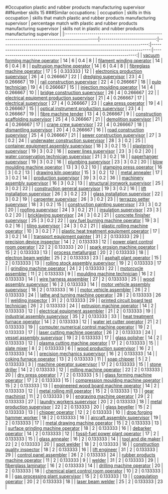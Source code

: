 #Occupation plastic and rubber products manufacturing supervisor
##Number skills 15
###Similar occupations:
| occupation                                                                                    |   skills in this occupation |   skills that match plastic and rubber products manufacturing supervisor |   percentage match with plastic and rubber products manufacturing supervisor |   skills not in plastic and rubber products manufacturing supervisor |
|:----------------------------------------------------------------------------------------------|----------------------------:|-------------------------------------------------------------------------:|-----------------------------------------------------------------------------:|---------------------------------------------------------------------:|
| [vacuum forming machine operator](vacuum_forming_machine_operator.md)                         |                          14 |                                                                        6 |                                                                     0.4      |                                                                    8 |
| [filament winding operator](filament_winding_operator.md)                                     |                          14 |                                                                        6 |                                                                     0.4      |                                                                    8 |
| [pultrusion machine operator](pultrusion_machine_operator.md)                                 |                          14 |                                                                        6 |                                                                     0.4      |                                                                    8 |
| [fibreglass machine operator](fibreglass_machine_operator.md)                                 |                          17 |                                                                        5 |                                                                     0.333333 |                                                                   12 |
| [electronics production supervisor](electronics_production_supervisor.md)                     |                          26 |                                                                        4 |                                                                     0.266667 |                                                                   22 |
| [dredging supervisor](dredging_supervisor.md)                                                 |                          23 |                                                                        4 |                                                                     0.266667 |                                                                   19 |
| [rail construction supervisor](rail_construction_supervisor.md)                               |                          22 |                                                                        4 |                                                                     0.266667 |                                                                   18 |
| [pulp technician](pulp_technician.md)                                                         |                          19 |                                                                        4 |                                                                     0.266667 |                                                                   15 |
| [injection moulding operator](injection_moulding_operator.md)                                 |                          14 |                                                                        4 |                                                                     0.266667 |                                                                   10 |
| [bridge construction supervisor](bridge_construction_supervisor.md)                           |                          26 |                                                                        4 |                                                                     0.266667 |                                                                   22 |
| [electrical equipment production supervisor](electrical_equipment_production_supervisor.md)   |                          21 |                                                                        4 |                                                                     0.266667 |                                                                   17 |
| [electrical supervisor](electrical_supervisor.md)                                             |                          27 |                                                                        4 |                                                                     0.266667 |                                                                   23 |
| [cake press operator](cake_press_operator.md)                                                 |                          19 |                                                                        4 |                                                                     0.266667 |                                                                   15 |
| [optical instrument production supervisor](optical_instrument_production_supervisor.md)       |                          23 |                                                                        4 |                                                                     0.266667 |                                                                   19 |
| [fibre machine tender](fibre_machine_tender.md)                                               |                          13 |                                                                        4 |                                                                     0.266667 |                                                                    9 |
| [construction scaffolding supervisor](construction_scaffolding_supervisor.md)                 |                          25 |                                                                        4 |                                                                     0.266667 |                                                                   21 |
| [demolition supervisor](demolition_supervisor.md)                                             |                          21 |                                                                        4 |                                                                     0.266667 |                                                                   17 |
| [crane crew supervisor](crane_crew_supervisor.md)                                             |                          22 |                                                                        4 |                                                                     0.266667 |                                                                   18 |
| [dismantling supervisor](dismantling_supervisor.md)                                           |                          20 |                                                                        4 |                                                                     0.266667 |                                                                   16 |
| [road construction supervisor](road_construction_supervisor.md)                               |                          25 |                                                                        4 |                                                                     0.266667 |                                                                   21 |
| [sewer construction supervisor](sewer_construction_supervisor.md)                             |                          27 |                                                                        3 |                                                                     0.2      |                                                                   24 |
| [underwater construction supervisor](underwater_construction_supervisor.md)                   |                          28 |                                                                        3 |                                                                     0.2      |                                                                   25 |
| [container equipment assembly supervisor](container_equipment_assembly_supervisor.md)         |                          18 |                                                                        3 |                                                                     0.2      |                                                                   15 |
| [plastering supervisor](plastering_supervisor.md)                                             |                          19 |                                                                        3 |                                                                     0.2      |                                                                   16 |
| [power lines supervisor](power_lines_supervisor.md)                                           |                          23 |                                                                        3 |                                                                     0.2      |                                                                   20 |
| [water conservation technician supervisor](water_conservation_technician_supervisor.md)       |                          21 |                                                                        3 |                                                                     0.2      |                                                                   18 |
| [paperhanger supervisor](paperhanger_supervisor.md)                                           |                          19 |                                                                        3 |                                                                     0.2      |                                                                   16 |
| [plumbing supervisor](plumbing_supervisor.md)                                                 |                          23 |                                                                        3 |                                                                     0.2      |                                                                   20 |
| [blow moulding machine operator](blow_moulding_machine_operator.md)                           |                          13 |                                                                        3 |                                                                     0.2      |                                                                   10 |
| [stamping press operator](stamping_press_operator.md)                                         |                          16 |                                                                        3 |                                                                     0.2      |                                                                   13 |
| [drawing kiln operator](drawing_kiln_operator.md)                                             |                          15 |                                                                        3 |                                                                     0.2      |                                                                   12 |
| [metal annealer](metal_annealer.md)                                                           |                          17 |                                                                        3 |                                                                     0.2      |                                                                   14 |
| [production supervisor](production_supervisor.md)                                             |                          39 |                                                                        3 |                                                                     0.2      |                                                                   36 |
| [machinery assembly supervisor](machinery_assembly_supervisor.md)                             |                          16 |                                                                        3 |                                                                     0.2      |                                                                   13 |
| [structural ironwork supervisor](structural_ironwork_supervisor.md)                           |                          25 |                                                                        3 |                                                                     0.2      |                                                                   22 |
| [construction general supervisor](construction_general_supervisor.md)                         |                          19 |                                                                        3 |                                                                     0.2      |                                                                   16 |
| [lift installation supervisor](lift_installation_supervisor.md)                               |                          26 |                                                                        3 |                                                                     0.2      |                                                                   23 |
| [glass installation supervisor](glass_installation_supervisor.md)                             |                          22 |                                                                        3 |                                                                     0.2      |                                                                   19 |
| [carpenter supervisor](carpenter_supervisor.md)                                               |                          26 |                                                                        3 |                                                                     0.2      |                                                                   23 |
| [terrazzo setter supervisor](terrazzo_setter_supervisor.md)                                   |                          18 |                                                                        3 |                                                                     0.2      |                                                                   15 |
| [construction painting supervisor](construction_painting_supervisor.md)                       |                          23 |                                                                        3 |                                                                     0.2      |                                                                   20 |
| [roofing supervisor](roofing_supervisor.md)                                                   |                          24 |                                                                        3 |                                                                     0.2      |                                                                   21 |
| [insulation supervisor](insulation_supervisor.md)                                             |                          23 |                                                                        3 |                                                                     0.2      |                                                                   20 |
| [bricklaying supervisor](bricklaying_supervisor.md)                                           |                          24 |                                                                        3 |                                                                     0.2      |                                                                   21 |
| [concrete finisher supervisor](concrete_finisher_supervisor.md)                               |                          25 |                                                                        3 |                                                                     0.2      |                                                                   22 |
| [oxy fuel burning machine operator](oxy_fuel_burning_machine_operator.md)                     |                          19 |                                                                        3 |                                                                     0.2      |                                                                   16 |
| [tiling supervisor](tiling_supervisor.md)                                                     |                          24 |                                                                        3 |                                                                     0.2      |                                                                   21 |
| [plastic rolling machine operator](plastic_rolling_machine_operator.md)                       |                          10 |                                                                        3 |                                                                     0.2      |                                                                    7 |
| [plastic heat treatment equipment operator](plastic_heat_treatment_equipment_operator.md)     |                          17 |                                                                        3 |                                                                     0.2      |                                                                   14 |
| [transport equipment painter](transport_equipment_painter.md)                                 |                          31 |                                                                        2 |                                                                     0.133333 |                                                                   29 |
| [precision device inspector](precision_device_inspector.md)                                   |                          14 |                                                                        2 |                                                                     0.133333 |                                                                   12 |
| [power plant control room operator](power_plant_control_room_operator.md)                     |                          22 |                                                                        2 |                                                                     0.133333 |                                                                   20 |
| [spark erosion machine operator](spark_erosion_machine_operator.md)                           |                          15 |                                                                        2 |                                                                     0.133333 |                                                                   13 |
| [process metallurgist](process_metallurgist.md)                                               |                          20 |                                                                        2 |                                                                     0.133333 |                                                                   18 |
| [electron beam welder](electron_beam_welder.md)                                               |                          25 |                                                                        2 |                                                                     0.133333 |                                                                   23 |
| [asphalt plant operator](asphalt_plant_operator.md)                                           |                          15 |                                                                        2 |                                                                     0.133333 |                                                                   13 |
| [rolling stock assembly supervisor](rolling_stock_assembly_supervisor.md)                     |                          19 |                                                                        2 |                                                                     0.133333 |                                                                   17 |
| [grinding machine operator](grinding_machine_operator.md)                                     |                          24 |                                                                        2 |                                                                     0.133333 |                                                                   22 |
| [motorcycle assembler](motorcycle_assembler.md)                                               |                          11 |                                                                        2 |                                                                     0.133333 |                                                                    9 |
| [moulding machine technician](moulding_machine_technician.md)                                 |                          16 |                                                                        2 |                                                                     0.133333 |                                                                   14 |
| [wire harness assembler](wire_harness_assembler.md)                                           |                          27 |                                                                        2 |                                                                     0.133333 |                                                                   25 |
| [wood assembly supervisor](wood_assembly_supervisor.md)                                       |                          16 |                                                                        2 |                                                                     0.133333 |                                                                   14 |
| [motor vehicle assembly supervisor](motor_vehicle_assembly_supervisor.md)                     |                          18 |                                                                        2 |                                                                     0.133333 |                                                                   16 |
| [motor vehicle assembler](motor_vehicle_assembler.md)                                         |                          26 |                                                                        2 |                                                                     0.133333 |                                                                   24 |
| [lathe and turning machine operator](lathe_and_turning_machine_operator.md)                   |                          28 |                                                                        2 |                                                                     0.133333 |                                                                   26 |
| [welding inspector](welding_inspector.md)                                                     |                          31 |                                                                        2 |                                                                     0.133333 |                                                                   29 |
| [printed circuit board test technician](printed_circuit_board_test_technician.md)             |                          26 |                                                                        2 |                                                                     0.133333 |                                                                   24 |
| [extrusion machine operator](extrusion_machine_operator.md)                                   |                          14 |                                                                        2 |                                                                     0.133333 |                                                                   12 |
| [electrical equipment assembler](electrical_equipment_assembler.md)                           |                          21 |                                                                        2 |                                                                     0.133333 |                                                                   19 |
| [industrial assembly supervisor](industrial_assembly_supervisor.md)                           |                          35 |                                                                        2 |                                                                     0.133333 |                                                                   33 |
| [heat treatment furnace operator](heat_treatment_furnace_operator.md)                         |                          14 |                                                                        2 |                                                                     0.133333 |                                                                   12 |
| [water jet cutter operator](water_jet_cutter_operator.md)                                     |                          21 |                                                                        2 |                                                                     0.133333 |                                                                   19 |
| [computer numerical control machine operator](computer_numerical_control_machine_operator.md) |                          19 |                                                                        2 |                                                                     0.133333 |                                                                   17 |
| [laser cutting machine operator](laser_cutting_machine_operator.md)                           |                          26 |                                                                        2 |                                                                     0.133333 |                                                                   24 |
| [vessel assembly supervisor](vessel_assembly_supervisor.md)                                   |                          19 |                                                                        2 |                                                                     0.133333 |                                                                   17 |
| [glass polisher](glass_polisher.md)                                                           |                          14 |                                                                        2 |                                                                     0.133333 |                                                                   12 |
| [plasma cutting machine operator](plasma_cutting_machine_operator.md)                         |                          17 |                                                                        2 |                                                                     0.133333 |                                                                   15 |
| [slate mixer](slate_mixer.md)                                                                 |                           8 |                                                                        2 |                                                                     0.133333 |                                                                    6 |
| [wood production supervisor](wood_production_supervisor.md)                                   |                          16 |                                                                        2 |                                                                     0.133333 |                                                                   14 |
| [precision mechanics supervisor](precision_mechanics_supervisor.md)                           |                          16 |                                                                        2 |                                                                     0.133333 |                                                                   14 |
| [coking furnace operator](coking_furnace_operator.md)                                         |                          13 |                                                                        2 |                                                                     0.133333 |                                                                   11 |
| [soap chipper](soap_chipper.md)                                                               |                           5 |                                                                        2 |                                                                     0.133333 |                                                                    3 |
| [machine operator supervisor](machine_operator_supervisor.md)                                 |                          17 |                                                                        2 |                                                                     0.133333 |                                                                   15 |
| [stone driller](stone_driller.md)                                                             |                          14 |                                                                        2 |                                                                     0.133333 |                                                                   12 |
| [milling machine operator](milling_machine_operator.md)                                       |                          22 |                                                                        2 |                                                                     0.133333 |                                                                   20 |
| [dry press operator](dry_press_operator.md)                                                   |                           7 |                                                                        2 |                                                                     0.133333 |                                                                    5 |
| [glass forming machine operator](glass_forming_machine_operator.md)                           |                          17 |                                                                        2 |                                                                     0.133333 |                                                                   15 |
| [compression moulding machine operator](compression_moulding_machine_operator.md)             |                          15 |                                                                        2 |                                                                     0.133333 |                                                                   13 |
| [engineered wood board machine operator](engineered_wood_board_machine_operator.md)           |                          14 |                                                                        2 |                                                                     0.133333 |                                                                   12 |
| [metal rolling mill operator](metal_rolling_mill_operator.md)                                 |                          15 |                                                                        2 |                                                                     0.133333 |                                                                   13 |
| [gear machinist](gear_machinist.md)                                                           |                          11 |                                                                        2 |                                                                     0.133333 |                                                                    9 |
| [engraving machine operator](engraving_machine_operator.md)                                   |                          29 |                                                                        2 |                                                                     0.133333 |                                                                   27 |
| [laundry workers supervisor](laundry_workers_supervisor.md)                                   |                          20 |                                                                        2 |                                                                     0.133333 |                                                                   18 |
| [metal production supervisor](metal_production_supervisor.md)                                 |                          22 |                                                                        2 |                                                                     0.133333 |                                                                   20 |
| [glass beveller](glass_beveller.md)                                                           |                          15 |                                                                        2 |                                                                     0.133333 |                                                                   13 |
| [chipper operator](chipper_operator.md)                                                       |                          12 |                                                                        2 |                                                                     0.133333 |                                                                   10 |
| [drop forging hammer worker](drop_forging_hammer_worker.md)                                   |                          18 |                                                                        2 |                                                                     0.133333 |                                                                   16 |
| [aircraft assembly supervisor](aircraft_assembly_supervisor.md)                               |                          19 |                                                                        2 |                                                                     0.133333 |                                                                   17 |
| [metal drawing machine operator](metal_drawing_machine_operator.md)                           |                          15 |                                                                        2 |                                                                     0.133333 |                                                                   13 |
| [surface grinding machine operator](surface_grinding_machine_operator.md)                     |                          18 |                                                                        2 |                                                                     0.133333 |                                                                   16 |
| [debarker operator](debarker_operator.md)                                                     |                          14 |                                                                        2 |                                                                     0.133333 |                                                                   12 |
| [fossil-fuel power plant operator](fossil-fuel_power_plant_operator.md)                       |                          17 |                                                                        2 |                                                                     0.133333 |                                                                   15 |
| [glass annealer](glass_annealer.md)                                                           |                          16 |                                                                        2 |                                                                     0.133333 |                                                                   14 |
| [tool and die maker](tool_and_die_maker.md)                                                   |                          22 |                                                                        2 |                                                                     0.133333 |                                                                   20 |
| [spot welder](spot_welder.md)                                                                 |                          18 |                                                                        2 |                                                                     0.133333 |                                                                   16 |
| [construction quality inspector](construction_quality_inspector.md)                           |                          18 |                                                                        2 |                                                                     0.133333 |                                                                   16 |
| [lift engineer](lift_engineer.md)                                                             |                          31 |                                                                        2 |                                                                     0.133333 |                                                                   29 |
| [control panel assembler](control_panel_assembler.md)                                         |                          26 |                                                                        2 |                                                                     0.133333 |                                                                   24 |
| [rubber products machine operator](rubber_products_machine_operator.md)                       |                          11 |                                                                        2 |                                                                     0.133333 |                                                                    9 |
| [welder](welder.md)                                                                           |                          31 |                                                                        2 |                                                                     0.133333 |                                                                   29 |
| [fiberglass laminator](fiberglass_laminator.md)                                               |                          16 |                                                                        2 |                                                                     0.133333 |                                                                   14 |
| [drilling machine operator](drilling_machine_operator.md)                                     |                          20 |                                                                        2 |                                                                     0.133333 |                                                                   18 |
| [chemical plant control room operator](chemical_plant_control_room_operator.md)               |                          10 |                                                                        2 |                                                                     0.133333 |                                                                    8 |
| [gas processing plant supervisor](gas_processing_plant_supervisor.md)                         |                          15 |                                                                        2 |                                                                     0.133333 |                                                                   13 |
| [coagulation operator](coagulation_operator.md)                                               |                          20 |                                                                        2 |                                                                     0.133333 |                                                                   18 |
| [laser beam welder](laser_beam_welder.md)                                                     |                          25 |                                                                        2 |                                                                     0.133333 |                                                                   23 |
